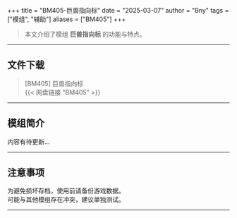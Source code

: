 +++
title = "BM405-巨兽指向标"
date = "2025-03-07"
author = "Bny"
tags = ["模组", "辅助"]
aliases = ["BM405"]
+++

> 本文介绍了模组 **巨兽指向标** 的功能与特点。

---

## 文件下载

> [BM405] 巨兽指向标  
{{< 网盘链接 "BM405" >}}  

---

## 模组简介

>  
内容有待更新...  

---

## 注意事项

>  
为避免损坏存档，使用前请备份游戏数据。  
可能与其他模组存在冲突，建议单独测试。  

---

